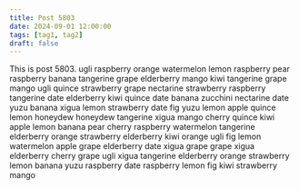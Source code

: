 ```yaml
---
title: Post 5803
date: 2024-09-01 12:00:00
tags: [tag1, tag2]
draft: false
---
```

This is post 5803.
ugli
raspberry
orange
watermelon
lemon
raspberry
pear
raspberry
banana
tangerine
grape
elderberry
mango
kiwi
tangerine
grape
mango
ugli
quince
strawberry
grape
nectarine
strawberry
raspberry
tangerine
date
elderberry
kiwi
quince
date
banana
zucchini
nectarine
date
yuzu
banana
xigua
lemon
strawberry
date
fig
yuzu
lemon
apple
quince
lemon
honeydew
honeydew
tangerine
xigua
mango
cherry
quince
kiwi
apple
lemon
banana
pear
cherry
raspberry
watermelon
tangerine
elderberry
orange
strawberry
elderberry
kiwi
orange
ugli
fig
lemon
watermelon
apple
grape
elderberry
date
xigua
grape
grape
xigua
elderberry
cherry
grape
ugli
xigua
tangerine
elderberry
orange
strawberry
lemon
banana
yuzu
raspberry
date
raspberry
lemon
fig
kiwi
strawberry
mango
